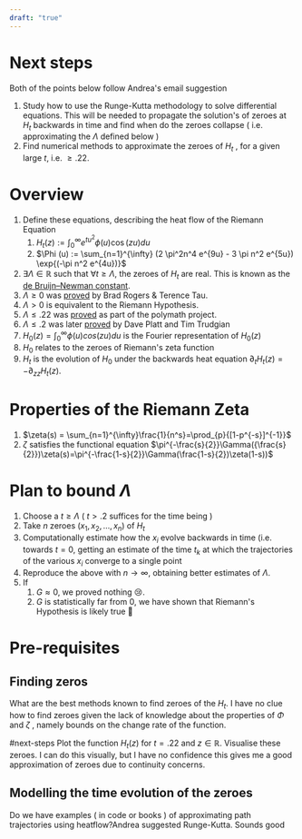 ```yaml
---
draft: "true"
---
```

# Next steps
Both of the points below follow Andrea's email suggestion
1. Study how to use the Runge-Kutta methodology to solve differential equations. This will be needed to propagate the solution's of zeroes at $H_t$ backwards in time and find when do the zeroes collapse ( i.e. approximating the $Λ$ defined below )
2. Find numerical methods to approximate the zeroes of $H_t$ , for a given large $t$, i.e. $\geq .22$.
# Overview

1. Define these equations, describing the heat flow of the Riemann Equation 
	1. $H_t(z) := \int_{0}^{\infty}e^{tu^2}\phi (u) \cos (zu) du$
	2. $\Phi (u) := \sum_{n=1}^{\infty} (2 \pi^2n^4 e^{9u} - 3 \pi n^2 e^{5u}) \exp{(-\pi n^2 e^{4u})}$
2. $\exists Λ \in \mathbb{R}$ such that $\forall t \geq Λ$, the zeroes of ${H_t}$ are real. This is known as the [de Bruijn–Newman constant](https://en.wikipedia.org/wiki/De_Bruijn%E2%80%93Newman_constant).
3. $Λ \geq 0$ was [proved](https://arxiv.org/pdf/1801.05914.pdf) by Brad Rogers & Terence Tau.
4. $Λ > 0$ is equivalent to the Riemann Hypothesis.
5. $Λ \leq .22$ was [proved](https://github.com/km-git-acc/dbn_upper_bound/blob/master/Writeup/debruijn.pdf) as part of the polymath project.
6. $Λ \leq .2$ was later [proved](https://arxiv.org/abs/2004.09765) by Dave Platt and Tim Trudgian
7. $H_0(z) = \int_0^{\infty}\phi (u) cos(zu) du$ is the Fourier representation of $H_0(z)$
8. $H_0$ relates to the zeroes of Riemann's zeta function
9. $H_t$ is the evolution of $H_0$ under the backwards heat equation $\partial_tH_t(z) = - \partial_{zz}H_t(z)$. 

# Properties of the Riemann Zeta
1. $\zeta(s) = \sum_{n=1}^{\infty}\frac{1}{n^s}=\prod_{p}{[1-p^{-s}]^{-1}}$ 
2. $\zeta$ satisfies the functional equation $\pi^{-\frac{s}{2}}\Gamma({\frac{s}{2}})\zeta(s)=\pi^{-\frac{1-s}{2}}\Gamma(\frac{1-s}{2})\zeta(1-s))$

# Plan to bound $Λ$

1. Choose a $t \geq Λ$ ( $t>.2$ suffices for the time being )
2. Take $n$ zeroes $(x_1, x_2, \dots , x_n)$ of $H_t$
3. Computationally estimate how the $x_i$ evolve backwards in time (i.e. towards $t=0$, getting an estimate of the time $t_k$ at which the trajectories of the various $x_i$ converge to a single point
4. Reproduce the above with $n \rightarrow \infty$, obtaining better estimates of $Λ$.
5. If
   1. $G \approx 0$, we proved nothing 😢.
   2. $G$ is statistically far from $0$, we have shown that Riemann's Hypothesis is likely true 🎉
  
# Pre-requisites

## Finding zeros
What are the best methods known to find zeroes of the $H_t$. I have no clue how to find zeroes given the lack of knowledge about the properties of $\Phi$ and $\zeta$ , namely bounds on the change rate of the function.

#next-steps Plot the function $H_t(z)$ for $t = .22$ and $z \in \mathbb{R}$. Visualise these zeroes. I can do this visually, but I have no confidence this gives me a good approximation of zeroes due to continuity concerns.

## Modelling the time evolution of the zeroes
Do we have examples ( in code or books ) of approximating path trajectories using heatflow?Andrea suggested Runge-Kutta. Sounds good